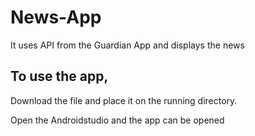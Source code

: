 # News-App
It uses API from the Guardian App and displays the news

## To use the app,

Download the file and place it on the running directory.

Open the Androidstudio and the app can be opened
